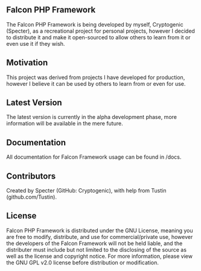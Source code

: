 ## Falcon PHP Framework
The Falcon PHP Framework is being developed by myself, Cryptogenic (Specter), as a recreational project for personal projects, however I decided to distribute it and make it open-sourced to allow others to learn from it or even use it if they wish.

## Motivation
This project was derived from projects I have developed for production, however I believe it can be used by others to learn from or even for use.

## Latest Version
The latest version is currently in the alpha development phase, more information will be available in the mere future.

## Documentation
All documentation for Falcon Framework usage can be found in /docs.

## Contributors
Created by Specter (GitHub: Cryptogenic), with help from Tustin (github.com/Tustin).

## License
Falcon PHP Framework is distributed under the GNU License, meaning you are free to modify, distribute, and use for commercial/private use, however the developers of the Falcon Framework will not be held liable, and the distributer must include but not limited to the disclosing of the source as well as the license and copyright notice. For more information, please view the GNU GPL v2.0 license before distribution or modification.
